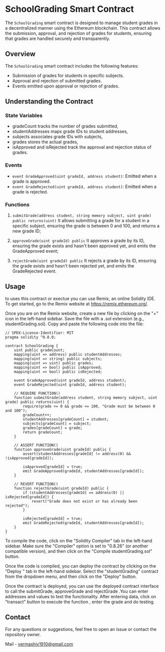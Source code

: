# SchoolGrading Smart Contract

The `SchoolGrading` smart contract is designed to manage student grades in a decentralized manner using the Ethereum blockchain. This contract allows the submission, approval, and rejection of grades for students, ensuring that grades are handled securely and transparently.

## Overview

The `SchoolGrading` smart contract includes the following features:
- Submission of grades for students in specific subjects.
- Approval and rejection of submitted grades.
- Events emitted upon approval or rejection of grades.

## Understanding the Contract

### State Variables

-  gradeCount tracks the number of grades submitted,
-  studentAddresses maps grade IDs to student addresses,
-  subjects associates grade IDs with subjects,
-  grades stores the actual grades,
-  isApproved and isRejected track the approval and rejection status of grades.

### Events

- `event GradeApproved(uint gradeId, address student)`: Emitted when a grade is approved.
- `event GradeRejected(uint gradeId, address student)`: Emitted when a grade is rejected.

### Functions

1. `submitGrade(address student, string memory subject, uint grade) public returns(uint)`
   It allows submitting a grade for a student in a specific subject, ensuring the grade is between 0 and 100, and returns a new grade ID; 

2. `approveGrade(uint gradeId) public`
   It approves a grade by its ID, ensuring the grade exists and hasn't been approved yet, and emits the GradeApproved event; 

3. `rejectGrade(uint gradeId) public`
   It rejects a grade by its ID, ensuring the grade exists and hasn't been rejected yet, and emits the GradeRejected event.
  
     
## Usage
to uses this contract or exectue you can use Remix, an online Solidity IDE. To get started, go to the Remix website at https://remix.ethereum.org/.

Once you are on the Remix website, create a new file by clicking on the "+" icon in the left-hand sidebar. Save the file with a .sol extension (e.g., studentGrading.sol). Copy and paste the following code into the file:

```solidity
// SPDX-License-Identifier: MIT
pragma solidity ^0.8.0;

contract SchoolGrading {
    uint public gradeCount;
    mapping(uint => address) public studentAddresses;
    mapping(uint => string) public subjects;
    mapping(uint => uint) public grades;
    mapping(uint => bool) public isApproved;
    mapping(uint => bool) public isRejected;
    
    event GradeApproved(uint gradeId, address student);
    event GradeRejected(uint gradeId, address student);
    
    // REQUIRE FUNCTION()
    function submitGrade(address student, string memory subject, uint grade) public returns(uint) {
        require(grade >= 0 && grade <= 100, "Grade must be between 0 and 100");
        gradeCount++;
        studentAddresses[gradeCount] = student;
        subjects[gradeCount] = subject;
        grades[gradeCount] = grade;
        return gradeCount;
    }
    
    // ASSERT FUNCTION()
    function approveGrade(uint gradeId) public {
        assert(studentAddresses[gradeId] != address(0) && !isApproved[gradeId]);
        
        isApproved[gradeId] = true;
        emit GradeApproved(gradeId, studentAddresses[gradeId]);
    }

    // REVERT FUNCTION()
    function rejectGrade(uint gradeId) public {
        if (studentAddresses[gradeId] == address(0) || isRejected[gradeId]) {
            revert("Grade does not exist or has already been rejected");
        }

        isRejected[gradeId] = true;
        emit GradeRejected(gradeId, studentAddresses[gradeId]);
    }
}
```
To compile the code, click on the "Solidity Compiler" tab in the left-hand sidebar. Make sure the "Compiler" option is set to "0.8.26" (or another compatible version), and then click on the "Compile studentGrading.sol" button.

Once the code is compiled, you can deploy the contract by clicking on the "Deploy " tab in the left-hand sidebar. Select the "studentGrading" contract from the dropdown menu, and then click on the "Deploy" button.

Once the contract is deployed, you can use the deployed contract interface to call the submitGrade, approveGrade and rejectGrade .You can enter addresses and values to test the functionality. After entering data, click on "transact" button to execute the function , enter the grade and do testing. 

## Contact
For any questions or suggestions, feel free to open an issue or contact the repository owner.

Mail - vermashiv1910@gmail.com
